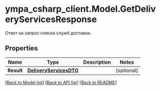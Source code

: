 # ympa_csharp_client.Model.GetDeliveryServicesResponse
Ответ на запрос списка служб доставки.

## Properties

Name | Type | Description | Notes
------------ | ------------- | ------------- | -------------
**Result** | [**DeliveryServicesDTO**](DeliveryServicesDTO.md) |  | [optional] 

[[Back to Model list]](../README.md#documentation-for-models) [[Back to API list]](../README.md#documentation-for-api-endpoints) [[Back to README]](../README.md)

